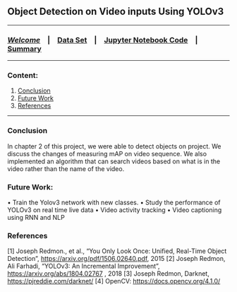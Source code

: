 
##  Object Detection on Video inputs Using YOLOv3

<HR>

### [**_Welcome_**](readme.md)&emsp;|&emsp;[Data Set](data-set.md)&emsp;|&emsp;[Jupyter Notebook Code](YOLOv3.ipynb)&emsp;|&emsp;[Summary](summary.md)
<HR>
  
### Content:
1. [Conclusion](#conclusion)
2. [Future Work](#future-work)
3. [References](#references)

<HR>

### Conclusion


In chapter 2 of this project, we were able to detect objects on project. We discuss the changes of measuring mAP on video sequence. We also implemented an algorithm that can search videos based on what is in the video rather than the name of the video.

### Future Work:

•	Train the Yolov3 network with new classes. 
•	Study the performance of YOLOv3 on real time live data
•	Video activity tracking
•	Video captioning using RNN and NLP 

### References
[1] Joseph Redmon., et al., “You Only Look Once: Unified, Real-Time Object Detection”, https://arxiv.org/pdf/1506.02640.pdf, 2015
[2] Joseph Redmon, Ali Farhadi, “YOLOv3: An Incremental Improvement”, https://arxiv.org/abs/1804.02767 , 2018
[3] Joseph Redmon, Darknet, https://pjreddie.com/darknet/
[4] OpenCV: https://docs.opencv.org/4.1.0/
